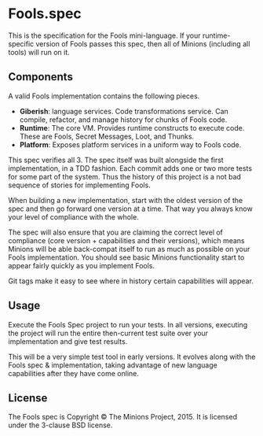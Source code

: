 # Fools.spec
This is the specification for the Fools mini-language. If your runtime-specific version of Fools passes this spec, then all of Minions (including all tools) will run on it.

## Components

A valid Fools implementation contains the following pieces.

* **Giberish**: language services. Code transformations service. Can compile, refactor, and manage history for chunks of Fools code.
* **Runtime**: The core VM. Provides runtime constructs to execute code. These are Fools, Secret Messages, Loot, and Thunks.
* **Platform**: Exposes platform services in a uniform way to Fools code.

This spec verifies all 3. The spec itself was built alongside the first implementation, in a TDD fashion. Each commit adds one or two more tests for some part of the system. Thus the history of this project is a not bad sequence of stories for implementing Fools.

When building a new implementation, start with the oldest version of the spec and then go forward one version at a time. That way you always know your level of compliance with the whole.

The spec will also ensure that you are claiming the correct level of compliance (core version + capabilities and their versions), which means Minions will be able back-compat itself to run as much as possible on your Fools implementation. You should see basic Minions functionality start to appear fairly quickly as you implement Fools.

Git tags make it easy to see where in history certain capabilities will appear.

## Usage

Execute the Fools Spec project to run your tests. In all versions, executing the project will run the entire then-current test suite over your implementation and give test results.

This will be a very simple test tool in early versions. It evolves along with the Fools spec & implementation, taking advantage of new language capabilities after they have come online.

## License

The Fools spec is Copyright &copy; The Minions Project, 2015. It is licensed under the 3-clause BSD license.
